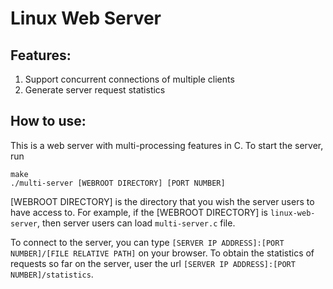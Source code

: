 # Linux Web Server

## Features:
1. Support concurrent connections of multiple clients
2. Generate server request statistics

## How to use:
This is a web server with multi-processing features in C. To start the server, run
```
make
./multi-server [WEBROOT DIRECTORY] [PORT NUMBER]
```

[WEBROOT DIRECTORY] is the directory that you wish the server users to have access to. For example, if the [WEBROOT DIRECTORY] is `linux-web-server`, then server users can load `multi-server.c` file.

To connect to the server, you can type `[SERVER IP ADDRESS]:[PORT NUMBER]/[FILE RELATIVE PATH]` on your browser.
To obtain the statistics of requests so far on the server, user the url `[SERVER IP ADDRESS]:[PORT NUMBER]/statistics`.
